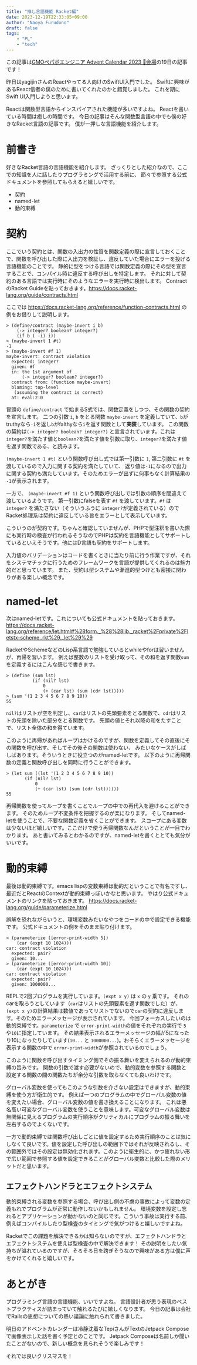 ```yaml
---
title: "推し言語機能 Racket編"
date: 2023-12-19T22:33:05+09:00
author: "Naoya Furudono"
draft: false
tags:
    - "PL"
    - "tech"
---
```


この記事は[GMOペパボエンジニア Advent Calendar 2023 🎅会場](https://adventar.org/calendars/8634)の19日の記事です！

昨日はyagijinさんのReactやってる人向けのSwiftUI入門でした。
Swiftに興味があるReact信者の僕のために書いてくれたのかと錯覚しました。
これを期にSwift UI入門しようと思います。

Reactは関数型言語からインスパイアされた機能が多いですよね。
Reactを書いている時間は癒しの時間です。
今日の記事はそんな関数型言語の中でも僕の好きなRacket言語の記事です。
僕が一押しな言語機能を紹介します。

# 前書き

好きなRacket言語の言語機能を紹介します。
ざっくりとした紹介なので、ここでの知識を人に話したりプログラミングで活用する前に、
節々で参照する公式ドキュメントを参照してもらえると嬉しいです。

- 契約
- named-let
- 動的束縛

# 契約

ここでいう契約とは、関数の入出力の性質を関数定義の際に宣言しておくことで、関数を呼び出した際に入出力を検証し、違反していた場合にエラーを投げる言語機能のことです。
静的に型をつける言語では関数定義の際にその型を宣言することで、コンパイル時に違反する呼び出しを特定します。
それに対して契約のある言語では実行時にそのようなエラーを実行時に検出します。
ContractのRacket Guideを貼っておきます。<https://docs.racket-lang.org/guide/contracts.html>

ここでは <https://docs.racket-lang.org/reference/function-contracts.html> の例をお借りして説明します。

```racket
> (define/contract (maybe-invert i b)
    (-> integer? boolean? integer?)
    (if b ( -i) i))
> (maybe-invert 1 #t)
-1
> (maybe-invert #f 1)
maybe-invert: contract violation
  expected: integer?
  given: #f
  in: the 1st argument of
      (-> integer? boolean? integer?)
  contract from: (function maybe-invert)
  blaming: top-level
   (assuming the contract is correct)
  at: eval:2:0
```

冒頭の `define/contract` で始まるS式では、関数定義をしつつ、その関数の契約を宣言します。
二つの引数 `i`, `b` をとる関数 `maybe-invert` を定義していて、`b`がtruthyなら`-i`を返し`b`がfalthyなら`i`を返す関数として**実装**しています。
この関数の契約は`(-> integer? boolean? integer?)` と宣言されています。これは`integer?`を満たす値と`boolean?`を満たす値を引数に取り、`integer?`を満たす値を返す関数である、と読みます。

`(maybe-invert 1 #t)` という関数呼び出し式では第一引数に `1`, 第二引数に `#t` を渡しているので入力に関する契約を満たしていて、
返り値は`-1`になるので出力に関する契約も満たしています。そのためエラーが出ずに何事もなく計算結果の　`-1`が表示されます。

一方で、 `(maybe-invert #f 1)` という関数呼び出しでは引数の順序を間違えて渡しているようです。
第一引数にfalseを表す `#f` を渡しています。`#f` は `integer?` を満たさない（そういうふうに `integer?`が定義されている）のでRacket処理系は契約に違反している旨をエラーとして表示しています。

こういうのが契約です。ちゃんと確認していませんが、PHPで型注釈を書いた際にも実行時の検査が行われるそうなのでPHPは契約を言語機能としてサポートしているといえそうです。他にはD言語も契約をサポートします。

入力値のバリデーションはコードを書くときに当たり前に行う作業ですが、それをシステマチックに行うためのフレームワークを言語が提供してくれるのは魅力的だと思っています。
また、契約は型システムや漸進的型つけとも密接に関わりがある楽しい概念です。

# named-let

次はnamed-letです。これについても公式ドキュメントを貼っておきます。
<https://docs.racket-lang.org/reference/let.html#%28form._%28%28lib._racket%2Fprivate%2Fletstx-scheme..rkt%29._let%29%29>

RacketやSchemeなどのLisp系言語で勉強しているとwhileやforは習いませんが、再帰を習います。
例えば整数のリストを受け取って、その和を返す関数`sum`を定義するにはこんな感じで書きます。

```racket
> (define (sum lst)
          (if (nil? lst)
              0
              (+ (car lst) (sum (cdr lst)))))
> (sum '(1 2 3 4 5 6 7 8 9 10))
55
```

`nil?`はリストが空を判定し、`car`はリストの先頭要素をとる関数で、`cdr`はリストの先頭を除いた部分をとる関数です。
先頭の値とそれ以降の和をたすことで、リスト全体の和を得ています。

このように再帰があればループはかけるのですが、関数を定義してその直後にその関数を呼び出す、そしてその後その関数は使わない、
みたいなケースがしばしばあります。そういうときに役立つのがnamed-letです。
以下のように再帰関数の定義と関数呼び出しを同時に行うことができます。

```racket
> (let sum ((lst '(1 2 3 4 5 6 7 8 9 10))
       (if (nil? lst)
           0
           (+ (car lst) (sum (cdr lst))))))
55
```

再帰関数を使ってループを書くことでループの中での再代入を避けることができます。
そのためループ不変条件を把握するのが楽になります。
そしてnamed-letを使うことで、不要な関数定義を省くことができます。
スコープにある変数は少ないほど嬉しいです。ここだけで使う再帰関数なんだということが一目でわかります。
あと書いてみるとわかるのですが、named-letを書くととても気分がいいです。

# 動的束縛

最後は動的束縛です。emacs lispの変数束縛は動的だということで有名ですし、最近だとReactのContextが動的束縛っぽいかなと思います。
やはり公式ドキュメントのリンクを貼っておきます。
<https://docs.racket-lang.org/guide/parameterize.html>

誤解を恐れながらいうと、環境変数みたいなやつをコードの中で設定できる機能です。
公式ドキュメントの例をそのまま貼り付けます。

```racket
> (parameterize ([error-print-width 5])
    (car (expt 10 1024)))
car: contract violation
  expected: pair?
  given: 10...
> (parameterize ([error-print-width 10])
    (car (expt 10 1024)))
car: contract violation
  expected: pair?
  given: 1000000...
```

REPLで2回プログラムを実行しています。`(expt x y)` は `x` の `y` 乗です。
それのcarを取ろうとしています（`car`はリストの先頭要素を返す関数でした）が、`(expt x y)`の計算結果は数値であってリストでないので`car`の契約に違反します。そのためエラーメッセージが表示されています。
今回フォーカスしたいのは動的束縛です。`parameterize` で `error-print-width`の値をそれぞれの実行で `5` や`10`に指定しています。
その結果表示されるエラーメッセージの幅が5になったり10になったりしています(`10...` と `1000000...`)。おそらくエラーメッセージを表示する関数の中で `error-print-width`が参照されているのでしょう。

このように関数を呼び出すタイミング側でその振る舞いを変えられるのが動的束縛の旨みです。
関数の引数で渡す必要がないので、動的変数を参照する関数と設定する関数の間の関数たちが余分な引数を取らなくても良いわけです。

グローバル変数を使ってもこのような引数を介さない設定はできますが、動的束縛を使う方が衛生的です。
例えば一つのプログラムの中でグローバル変数の値を変えたい場合、グローバル変数の値を書き換えることになります。
これは悪名高い可変なグローバル変数を使うことを意味します。可変なグローバル変数は無関係に見えるプログラムの実行順序がクリティカルにプログラムの振る舞いを左右するのでよくないです。

一方で動的束縛では関数呼び出しごとに値を設定するため実行順序のことは気にしなくて良いです。値を設定した呼び出しの範囲下ではそれが反映されるし、その範囲外ではその設定は無効化されます。このように衛生的に、かつ疲れない形で広い範囲で参照する値を設定できることがグローバル変数と比較した際のメリットだと思います。

## エフェクトハンドラとエフェクトシステム

動的束縛される変数を参照する場合、呼び出し側の不慮の事故によって変数の定義もれでプログラムが正常に動作しないかもしれません。
環境変数を設定し忘れるとアプリケーションが動かないのと同じです。こういう事故は実行する前、例えばコンパイルしたり型検査のタイミングで気がつけると嬉しいですよね。

Racketでこの課題を解決できるかは知らないのですが、エフェクトハンドラとエフェクトシステムを使えば型検査の中で解決できます！
その説明をしたい気持ちが溢れているのですが、そろそろ日を跨ぎそうなので興味がある方は僕に声をかけてくれると嬉しいです。

# あとがき

プログラミング言語の言語機能、いいですよね。
言語設計者が思う表現のベストプラクティスが詰まっていて触れるたびに嬉しくなります。
今日の記事は会社でRailsの思想についての熱い議論に触れられて書きました。

明日のアドベントカレンダーは冷静沈着なTepiさんがTextのJetpack Composeで画像表示した話を書く予定とのことです。
Jetpack Composeは名前しか聞いたことがないので、新しい概念を見られそうで楽しみです！

それでは良いクリスマスを！
